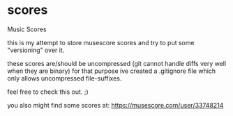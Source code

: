 # scores
Music Scores

this is my attempt to store musescore scores and try to put some "versioning" over it.

these scores are/should be uncompressed (git cannot handle diffs very well when they are binary)
for that purpose ive created a .gitignore file which only allows uncompressed file-suffixes.

feel free to check this out. ;)

you also might find some scores at: https://musescore.com/user/33748214

